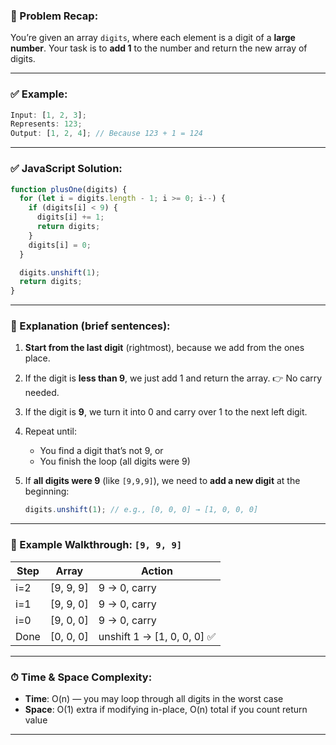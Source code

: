 ### 🔧 Problem Recap:

You’re given an array `digits`, where each element is a digit of a **large number**.
Your task is to **add 1** to the number and return the new array of digits.

---

### ✅ Example:

```js
Input: [1, 2, 3];
Represents: 123;
Output: [1, 2, 4]; // Because 123 + 1 = 124
```

---

### ✅ JavaScript Solution:

```js
function plusOne(digits) {
  for (let i = digits.length - 1; i >= 0; i--) {
    if (digits[i] < 9) {
      digits[i] += 1;
      return digits;
    }
    digits[i] = 0;
  }

  digits.unshift(1);
  return digits;
}
```

---

### 🧠 Explanation (brief sentences):

1. **Start from the last digit** (rightmost), because we add from the ones place.
2. If the digit is **less than 9**, we just add 1 and return the array.
   👉 No carry needed.
3. If the digit is **9**, we turn it into 0 and carry over 1 to the next left digit.
4. Repeat until:

   - You find a digit that’s not 9, or
   - You finish the loop (all digits were 9)

5. If **all digits were 9** (like `[9,9,9]`), we need to **add a new digit** at the beginning:

   ```js
   digits.unshift(1); // e.g., [0, 0, 0] → [1, 0, 0, 0]
   ```

---

### 🧪 Example Walkthrough: `[9, 9, 9]`

| Step | Array      | Action                       |
| ---- | ---------- | ---------------------------- |
| i=2  | \[9, 9, 9] | 9 → 0, carry                 |
| i=1  | \[9, 9, 0] | 9 → 0, carry                 |
| i=0  | \[9, 0, 0] | 9 → 0, carry                 |
| Done | \[0, 0, 0] | unshift 1 → \[1, 0, 0, 0] ✅ |

---

### ⏱ Time & Space Complexity:

- **Time**: O(n) — you may loop through all digits in the worst case
- **Space**: O(1) extra if modifying in-place, O(n) total if you count return value

---
